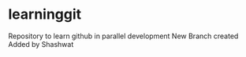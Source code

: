 # learninggit
Repository to learn github in parallel development
New Branch created
Added by Shashwat
